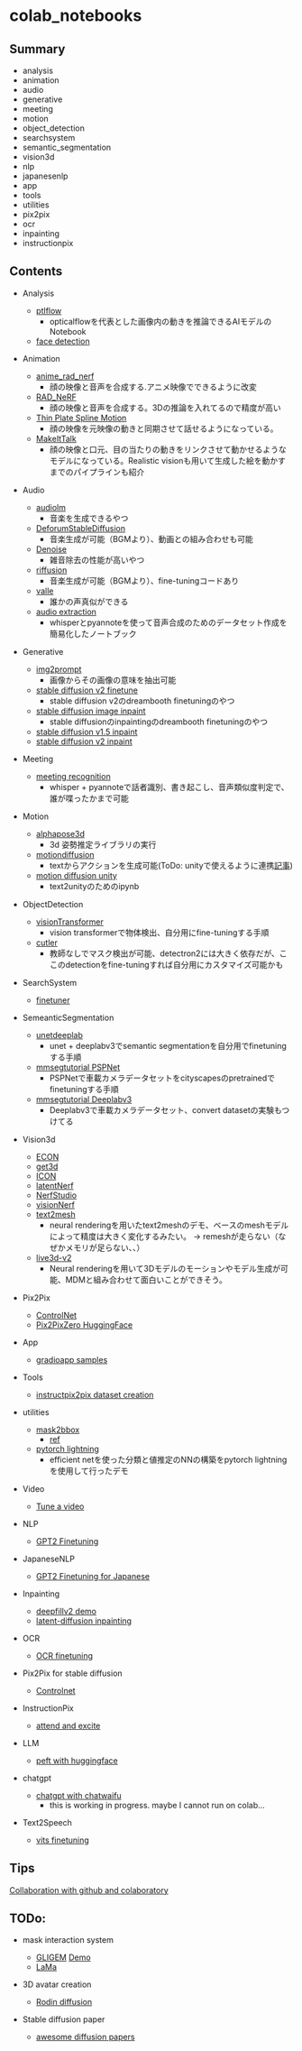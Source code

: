 # colab_notebooks

## Summary
- analysis
- animation
- audio
- generative
- meeting
- motion
- object_detection
- searchsystem
- semantic_segmentation
- vision3d
- nlp
- japanesenlp
- app
- tools
- utilities
- pix2pix
- ocr
- inpainting
- instructionpix

## Contents
* Analysis
  * [ptlflow](analysis/ptlflow_inference.ipynb)
    - opticalflowを代表とした画像内の動きを推論できるAIモデルのNotebook
  * [face detection](analysis/face_detection.ipynb)
* Animation
  * [anime_rad_nerf](animation/anime_rad_nerf.ipynb)
    - 顔の映像と音声を合成する.アニメ映像でできるように改変
  * [RAD_NeRF](animation/RAD_NeRF.ipynb)
    - 顔の映像と音声を合成する。3Dの推論を入れてるので精度が高い
  * [Thin Plate Spline Motion](animation/Thin_Plate_Spline_Motion_Model_original.ipynb)
    - 顔の映像を元映像の動きと同期させて話せるようになっている。
  * [MakeItTalk](animation/makeittalk.ipynb)
    - 顔の映像と口元、目の当たりの動きをリンクさせて動かせるようなモデルになっている。Realistic visionも用いて生成した絵を動かすまでのパイプラインも紹介
* Audio
  * [audiolm](audio/audiolm.ipynb)
    - 音楽を生成できるやつ
  * [DeforumStableDiffusion](audio/Deforum_Stable_Diffusion_Mubert_original.ipynb)
    - 音楽生成が可能（BGMより）、動画との組み合わせも可能
  * [Denoise](audio/Denoiser_fb_examples.ipynb)
    - 雑音除去の性能が高いやつ
  * [riffusion](audio/riffusion.ipynb)
    - 音楽生成が可能（BGMより）、fine-tuningコードあり
  * [valle](audio/vall_e.ipynb)
    - 誰かの声真似ができる
  * [audio extraction](audio/audio_extraction.ipynb)
    - whisperとpyannoteを使って音声合成のためのデータセット作成を簡易化したノートブック
* Generative
  * [img2prompt](generative/img2prompt.ipynb)
    - 画像からその画像の意味を抽出可能
  * [stable diffusion v2 finetune](generative/stable_diffusion_v2_finetuning.ipynb)
    - stable diffusion v2のdreambooth finetuningのやつ
  * [stable diffusion image inpaint](generative/StableDiffusion_image_inpainting.ipynb)
    - stable diffusionのinpaintingのdreambooth finetuningのやつ
  * [stable diffusion v1.5 inpaint](generative/stable_diffusion_inpaint_dreambooth_v1_5.ipynb)
  * [stable diffusion v2 inpaint](generative/stable_diffusion_inpainting_v2.ipynb)
* Meeting
  * [meeting recognition](meeting/meeting.ipynb)
    - whisper + pyannoteで話者識別、書き起こし、音声類似度判定で、誰が喋ったかまで可能
* Motion
  * [alphapose3d](motion/alphapose_master_3d.ipynb)
    - 3d 姿勢推定ライブラリの実行
  * [motiondiffusion](motion/MotionDiffuse_original.ipynb)
    - textからアクションを生成可能(ToDo: unityで使えるように連携[記事](https://note.com/npaka/n/nc76278c4a646))
  * [motion diffusion unity](motion/motion_diffusion_unity.ipynb)
    - text2unityのためのipynb
* ObjectDetection
  * [visionTransformer](object_detection/vision_transformer_finetuning.ipynb)
    - vision transformerで物体検出、自分用にfine-tuningする手順
  * [cutler](object_detection/cutler.ipynb)
    - 教師なしでマスク検出が可能、detectron2には大きく依存だが、ここのdetectionをfine-tuningすれば自分用にカスタマイズ可能かも
* SearchSystem
  * [finetuner](searchsystem/genshin_finetuner_search_system.ipynb)
* SemeanticSegmentation
  * [unetdeeplab](semantic_segmentation/unet_deeplabv3.ipynb)
    - unet + deeplabv3でsemantic segmentationを自分用でfinetuningする手順
  * [mmsegtutorial PSPNet](semantic_segmentation/mmseg_tutorial.ipynb)
    - PSPNetで車載カメラデータセットをcityscapesのpretrainedでfinetuningする手順
  * [mmsegtutorial Deeplabv3](semantic_segmentation/mmseg_tutorial_deeplabv3.ipynb)
    - Deeplabv3で車載カメラデータセット、convert datasetの実験もつけてる
* Vision3d
  * [ECON](vision3d/ECON_origin.ipynb)
  * [get3d](vision3d/get3d.ipynb)
  * [ICON](vision3d/ICON_train.ipynb)
  * [latentNerf](vision3d/latent_nerf.ipynb)
  * [NerfStudio](vision3d/nerfstudio.ipynb)
  * [visionNerf](vision3d/vision_nerf.ipynb)
  * [text2mesh](vision3d/text2mesh.ipynb)
    - neural renderingを用いたtext2meshのデモ、ベースのmeshモデルによって精度は大きく変化するみたい。 -> remeshが走らない（なぜかメモリが足らない、、）
  * [live3d-v2](vision3d/live3d_v2.ipynb)
    - Neural renderingを用いて3Dモデルのモーションやモデル生成が可能、MDMと組み合わせて面白いことができそう。

* Pix2Pix
  * [ControlNet](pix2pix/controlnet.ipynb)
  * [Pix2PixZero HuggingFace](pix2pix/huggingface_pix2pixzero.ipynb)
* App
  * [gradioapp samples](app/gradioapp.ipynb)
* Tools
  * [instructpix2pix dataset creation](tools/instructpix2pix2_dataset.ipynb)
* utilities
  * [mask2bbox](utilities/mask2bbox.ipynb)
    - [ref](https://dev.classmethod.jp/articles/make-bounding-box-from-mask-datas/)
  * [pytorch lightning](utilities/efficientnet_pytorch_lightning.ipynb)
    - efficient netを使った分類と値推定のNNの構築をpytorch lightningを使用して行ったデモ
* Video
  * [Tune a video](video/tune_a_video.ipynb)
* NLP
  * [GPT2 Finetuning](nlp/gpt2_finetuning_eng.ipynb)
* JapaneseNLP
  * [GPT2 Finetuning for Japanese](japanesenlp/huggingfacenlp.ipynb)
* Inpainting
  * [deepfillv2 demo](inpainting/deepfillv2.ipynb)
  * [latent-diffusion inpainting](inpainting/latent_diffusion_inpaint.ipynb)
* OCR
  * [OCR finetuning](ocr/deep_text_recognition_benchmark_original.ipynb)
* Pix2Pix for stable diffusion
  * [Controlnet](pix2pix/controlnet.ipynb)
* InstructionPix
  * [attend and excite](instructionpix/attendandexcite_huggingface.ipynb)
* LLM
  * [peft with huggingface](llm/peft.ipynb)
* chatgpt
  * [chatgpt with chatwaifu](chatgpt/chatwaifu.ipynb)
    - this is working in progress. maybe I cannot run on colab...
* Text2Speech
  * [vits finetuning](text2speech/vits_finetuning_original.ipynb)



## Tips
[Collaboration with github and colaboratory](https://hirotaka-hachiya.hatenablog.com/entry/2019/06/10/000051)

## TODo:
* mask interaction system
    - [GLIGEM](https://github.com/gligen/GLIGEN) [Demo](https://huggingface.co/spaces/gligen/demo)
    - [LaMa](https://huggingface.co/spaces/akhaliq/lama)

* 3D avatar creation
    - [Rodin diffusion](https://3d-avatar-diffusion.microsoft.com/)

* Stable diffusion paper
    - [awesome diffusion papers](https://github.com/heejkoo/Awesome-Diffusion-Models)




